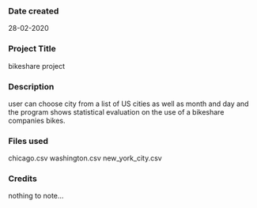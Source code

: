 ### Date created
28-02-2020

### Project Title
bikeshare project

### Description
user can choose city from a list of US cities as well as month and day
and the program shows statistical evaluation on the use of a bikeshare companies bikes.

### Files used
chicago.csv
washington.csv
new_york_city.csv

### Credits
nothing to note...

